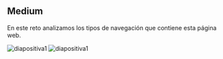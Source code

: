 ## Medium

En este reto analizamos los tipos de navegación que contiene esta página web.

![diapositiva1](diapositiva1.PNG)
![diapositiva1](diapositiva2.PNG)